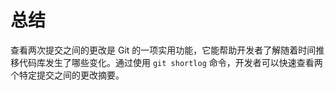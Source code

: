 # 总结

查看两次提交之间的更改是 Git 的一项实用功能，它能帮助开发者了解随着时间推移代码库发生了哪些变化。通过使用 `git shortlog` 命令，开发者可以快速查看两个特定提交之间的更改摘要。
